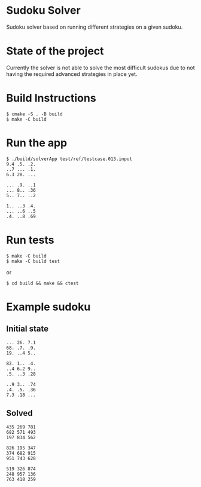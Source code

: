 # Sudoku Solver
Sudoku solver based on running different strategies on a given sudoku.

# State of the project
Currently the solver is not able to solve the most difficult sudokus due to not having the required advanced strategies in place yet.

# Build Instructions
```
$ cmake -S . -B build
$ make -C build
```
# Run the app
```
$ ./build/solverApp test/ref/testcase.013.input
9.4 .5. .2.
..7 ... .1.
6.3 28. ...

... .9. ..1
... 8.. .36
5.. 7.. ..2

1.. ..3 .4.
... ..6 ..5
.4. ..8 .69
```

# Run tests
```
$ make -C build
$ make -C build test
```
or
```
$ cd build && make && ctest
```

# Example sudoku

## Initial state
```
... 26. 7.1
68. .7. .9.
19. ..4 5..

82. 1.. .4.
..4 6.2 9..
.5. ..3 .28

..9 3.. .74
.4. .5. .36
7.3 .18 ...
```

## Solved
```
435 269 781
682 571 493
197 834 562

826 195 347
374 682 915
951 743 628

519 326 874
248 957 136
763 418 259
```